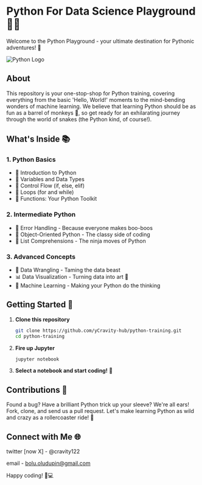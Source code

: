 # Python For Data Science Playground 🐍✨

Welcome to the Python Playground - your ultimate destination for Pythonic adventures! 🚀

![Python Logo](https://www.python.org/static/community_logos/python-logo.png)

## About

This repository is your one-stop-shop for Python training, covering everything from the basic 'Hello, World!' moments to the mind-bending wonders of machine learning. We believe that learning Python should be as fun as a barrel of monkeys 🐒, so get ready for an exhilarating journey through the world of snakes (the Python kind, of course!).

## What's Inside 📚

### 1. Python Basics
- 🐣 Introduction to Python
- 🌟 Variables and Data Types
- 🚀 Control Flow (if, else, elif)
- 🎲 Loops (for and while)
- 🧰 Functions: Your Python Toolkit

### 2. Intermediate Python
- 🚧 Error Handling - Because everyone makes boo-boos
- 🤖 Object-Oriented Python - The classy side of coding
- 🤯 List Comprehensions - The ninja moves of Python

### 3. Advanced Concepts
- 🤠 Data Wrangling - Taming the data beast
- 📊 Data Visualization - Turning data into art 🎨
- 🤖 Machine Learning - Making your Python do the thinking

## Getting Started 🚀

1. **Clone this repository**
   ```bash
   git clone https://github.com/yCravity-hub/python-training.git
   cd python-training
   ```

2. **Fire up Jupyter**
   ```bash
   jupyter notebook
   ```

3. **Select a notebook and start coding!** 🚁

## Contributions 🤝

Found a bug? Have a brilliant Python trick up your sleeve? We're all ears! Fork, clone, and send us a pull request. Let's make learning Python as wild and crazy as a rollercoaster ride! 🎢

## Connect with Me 🌐

twitter [now X] - @cravity122

email - bolu.oludupin@gmail.com

Happy coding! 🐍💻

